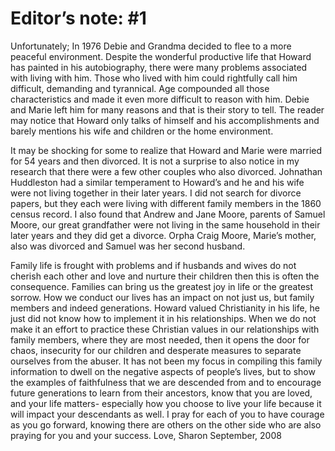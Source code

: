 # Editor’s note: #1

Unfortunately; In 1976 Debie and Grandma decided to flee to a more peaceful environment.	Despite the wonderful productive life that Howard has painted in his autobiography, there were many problems associated with living with him. Those who lived with him could rightfully call him difficult, demanding and tyrannical.
Age compounded all those characteristics and made it even more difficult to reason with him.	Debie and Marie left him for many reasons and that is their story to tell. The reader may notice that Howard only talks of himself and his accomplishments and barely mentions his wife and children or the home environment.


It may be shocking for some to realize that Howard and Marie were married for 54 years and then divorced.	It is not a surprise to also notice in my research that there were a few other couples who also divorced.
Johnathan Huddleston had a similar temperament to Howard’s and he and his wife were not living together in
their later years. I did not search for divorce papers, but they each were living with different family members in the 1860 census record.	I also found that Andrew and Jane Moore, parents of Samuel Moore, our great grandfather were not living in the same household in their later years and they did get a divorce.	Orpha Craig Moore, Marie’s mother, also was divorced and Samuel was her second husband.

Family life is frought with problems and if husbands and wives do not cherish each other and love and nurture their children then this is often the consequence. Families can bring us the greatest joy in life or the greatest sorrow.	How we conduct our lives has an impact on not just us, but family members and indeed generations. Howard valued Christianity in his life, he just did not know how to implement it in his relationships.	When we do not make it an effort to practice these Christian values in our relationships with family members, where they are most needed, then it opens the door for chaos, insecurity for our children and desperate measures to separate ourselves from the abuser. It has not been my focus in compiling this family information to dwell on the negative aspects of people’s lives, but to show the examples of faithfulness that we are descended from and to encourage future generations to learn from their ancestors, know that you are loved, and your life matters- especially how you choose to live your life because it will impact your descendants as well.	I pray for each of you to have courage as you go forward, knowing there are others on the other side who are also praying for you and your success.
Love, Sharon
September, 2008